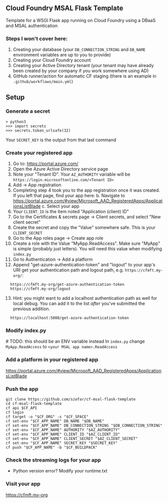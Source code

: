 ## Cloud Foundry MSAL Flask Template
Template for a WSGI Flask app running on Cloud Foundry using a DBaaS and MSAL authentication

### Steps I won't cover here:
  1. Creating your database (your `DB_CONNECTION_STRING` and `DB_NAME` environment variables are up to you to provide)
  2. Creating your Cloud Foundry account
  3. Creating your Active Directory tenant (your tenant may have already been created by your company if you work somewhere using AD)
  4. GitHub runner/action for automatic CF staging (there is an example in `.github/workflows/main.yml`)

## Setup

### Generate a secret
  ```
  > python3
  >>> import secrets
  >>> secrets.token_urlsafe(32)
  ```
  Your `SECRET_KEY` is the output from that last command
  
### Create your registered app
  1. Go to: https://portal.azure.com/
  2. Open the Azure Active Directory service page
  3. Note your "Tenant ID". Your `AZ_AUTHORITY` variable will be `https://login.microsoftonline.com/<Tenant ID>`
  4. Add -> App registration
  5. Completing step 4 took you to the app registration once it was created. If you left that page, find your app here:
    b. Navigate to https://portal.azure.com/#view/Microsoft_AAD_RegisteredApps/ApplicationsListBlade
    c. Select your app
  6. Your `CLIENT_ID` is the item noted "Application (client) ID"
  7. Go to the Certificates & secrets page → Client secrets, and select "New client secret"
  8. Create the secret and copy the "Value" somewhere safe. This is your `CLIENT_SECRET`
  9. Go to the App roles page → Create app role
  10. Create a role with the Value "MyApp.ReadAccess". Make sure "MyApp" is simple (probably just letters). You will need this value when modifying `index.py`
  11. Go to Authentication → Add a platform
  12. Append "get-azure-authentication-token" and "logout" to your app's URI get your authentication path and logout path, e.g. `https://cfmft.my-org/`:
  ```
    https://cfmft.my-org/get-azure-authentication-token
    https://cfmft.my-org/logout
  ```
  13. Hint: you might want to add a localhost authentication path as well for local debug. You can add it to the list *after* you've submitted the previous addition.
  ```
    https://localhost:5000/get-azure-authentication-token
  ```

### Modify index.py
  \# TODO: this should be an ENV variable instead
  In `index.py` change `MyApp.ReadAccess` to `<your MSAL app name>.ReadAccess`
  
### Add a platform in your registered app
  https://portal.azure.com/#view/Microsoft_AAD_RegisteredApps/ApplicationsListBlade
  

### Push the app
  ```
  git clone https://github.com/szofar/cf-msal-flask-template
  cd cf-msal-flask-template
  cf api $CF_API
  cf login
  cf target -o "$CF_ORG" -s "$CF_SPACE"
  cf set-env "$CF_APP_NAME" DB_NAME "$DB_NAME"
  cf set-env "$CF_APP_NAME" DB_CONNECTION_STRING "$DB_CONNECTION_STRING"
  cf set-env "$CF_APP_NAME" AUTHORITY "$AZ_AUTHORITY"
  cf set-env "$CF_APP_NAME" CLIENT_ID "$AZ_CLIENT_ID"
  cf set-env "$CF_APP_NAME" CLIENT_SECRET "$AZ_CLIENT_SECRET"
  cf set-env "$CF_APP_NAME" SECRET_KEY "$SECRET_KEY"
  cf push "$CF_APP_NAME" -b "$CF_BUILDPACK"
  ```
  
### Check the streaming logs for your app
  - Python version error? Modify your runtime.txt
  
### Visit your app
  https://cfmft.my-org
